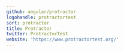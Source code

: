 ```yaml
---
github: angular/protractor
logohandle: protractortest
sort: protractor
title: Protractor
twitter: ProtractorTest
website: 'https://www.protractortest.org/'
---
```

